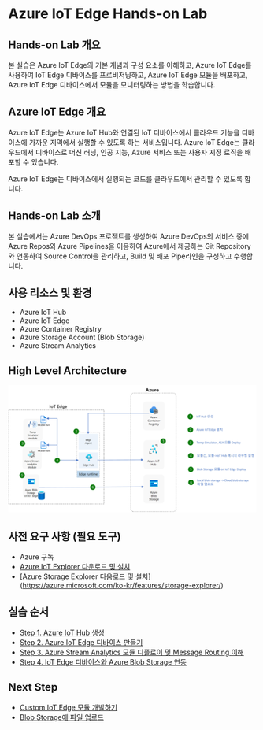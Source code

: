 # Azure IoT Edge Hands-on Lab

## Hands-on Lab 개요

본 실습은 Azure IoT Edge의 기본 개념과 구성 요소를 이해하고, Azure IoT Edge를 사용하여 IoT Edge 디바이스를 프로비저닝하고, Azure IoT Edge 모듈을 배포하고, Azure IoT Edge 디바이스에서 모듈을 모니터링하는 방법을 학습합니다.

## Azure IoT Edge 개요

Azure IoT Edge는 Azure IoT Hub와 연결된 IoT 디바이스에서 클라우드 기능을 디바이스에 가까운 지역에서 실행할 수 있도록 하는 서비스입니다. Azure IoT Edge는 클라우드에서 디바이스로 머신 러닝, 인공 지능, Azure 서비스 또는 사용자 지정 로직을 배포할 수 있습니다. 

Azure IoT Edge는 디바이스에서 실행되는 코드를 클라우드에서 관리할 수 있도록 합니다. 

## Hands-on Lab 소개

본 실습에서는 Azure DevOps 프로젝트를 생성하여 Azure DevOps의 서비스 중에 Azure Repos와 Azure Pipelines을 이용하여 Azure에서 제공하는 Git Repository와 연동하여 Source Control을 관리하고, Build 및 배포 Pipe라인을 구성하고 수행합니다. 

## 사용 리소스 및 환경
  * Azure IoT Hub
  * Azure IoT Edge
  * Azure Container Registry
  * Azure Storage Account (Blob Storage)
  * Azure Stream Analytics

## High Level Architecture
  
  <img src="./images/architecture_overview.png" width="720"/>

## 사전 요구 사항 (필요 도구)

* Azure 구독
* [Azure IoT Explorer 다운로드 및 설치](https://github.com/Azure/azure-iot-explorer/releases)
* [Azure Storage Explorer 다움로드 및 설치] (https://azure.microsoft.com/ko-kr/features/storage-explorer/)

## 실습 순서

* [Step 1. Azure IoT Hub 생성](https://learn.microsoft.com/ko-kr/azure/iot-hub/iot-hub-create-through-portal)
* [Step 2. Azure IoT Edge 디바이스 만들기](https://github.com/jeongaelee/Azure-IoT-Edge-Stoage/blob/main/step02.md)
* [Step 3. Azure Stream Analytics 모듈 디플로이 및 Message Routing 이해](https://github.com/jeongaelee/Azure-IoT-Edge-Stoage/blob/main/step03.md)
* [Step 4. IoT Edge 디바이스와 Azure Blob Storage 연동](https://github.com/jeongaelee/Azure-IoT-Edge-Stoage/blob/main/step04.md)

## Next Step

* [Custom IoT Edge 모듈 개발하기](https://learn.microsoft.com/en-us/azure/iot-edge/tutorial-develop-for-linux?view=iotedge-1.4&tabs=csharp&pivots=iotedge-dev-cli)
* [Blob Storage에 파일 업로드](https://sandervandevelde.wordpress.com/2019/08/28/azure-iot-edge-blob-module-posts-dosed-in-blocks-blockblobs-in-storage/)
